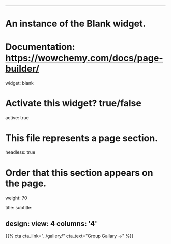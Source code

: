 
---
# An instance of the Blank widget.
# Documentation: https://wowchemy.com/docs/page-builder/
widget: blank

# Activate this widget? true/false
active: true

# This file represents a page section.
headless: true

# Order that this section appears on the page.
weight: 70

title: 
subtitle:


design:
  view: 4
  columns: '4'
---




{{% cta cta_link="../gallery/" cta_text="Group Gallary →" %}}

